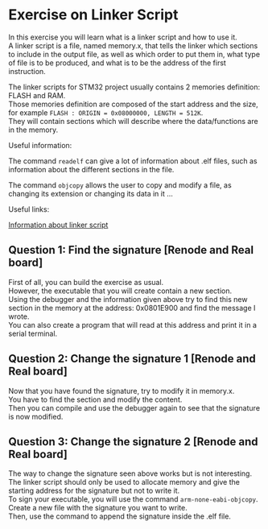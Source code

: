 # Exercise on Linker Script

In this exercise you will learn what is a linker script and how to use it.  
A linker script is a file, named memory.x, that tells the linker which sections to include in the output file, as well as which order to put them in, what type of file is to be produced, and what is to be the address of the first instruction.  

The linker scripts for STM32 project usually contains 2 memories definition: FLASH and RAM.  
Those memories definition are composed of the start address and the size, for example `FLASH : ORIGIN = 0x08000000, LENGTH = 512K`.  
They will contain sections which will describe where the data/functions are in the memory.  

Useful information:

The command `readelf` can give a lot of information about .elf files, such as information about the different sections in the file.  

The command `objcopy` allows the user to copy and modify a file, as changing its extension or changing its data in it ...

Useful links:  

[Information about linker script](https://users.informatik.haw-hamburg.de/~krabat/FH-Labor/gnupro/5_GNUPro_Utilities/c_Using_LD/ldLinker_scripts.html)

## Question 1: Find the signature [Renode and Real board]

First of all, you can build the exercise as usual.  
However, the executable that you will create contain a new section.  
Using the debugger and the information given above try to find this new section in the memory at the address: 0x0801E900 and find the message I wrote.  
You can also create a program that will read at this address and print it in a serial terminal.  

## Question 2: Change the signature 1 [Renode and Real board]

Now that you have found the signature, try to modify it in memory.x.  
You have to find the section and modify the content.  
Then you can compile and use the debugger again to see that the signature is now modified.

## Question 3: Change the signature 2 [Renode and Real board]

The way to change the signature seen above works but is not interesting.  
The linker script should only be used to allocate memory and give the starting address for the signature but not to write it.  
To sign your executable, you will use the command `arm-none-eabi-objcopy`.  
Create a new file with the signature you want to write.  
Then, use the command to append the signature inside the .elf file.  
